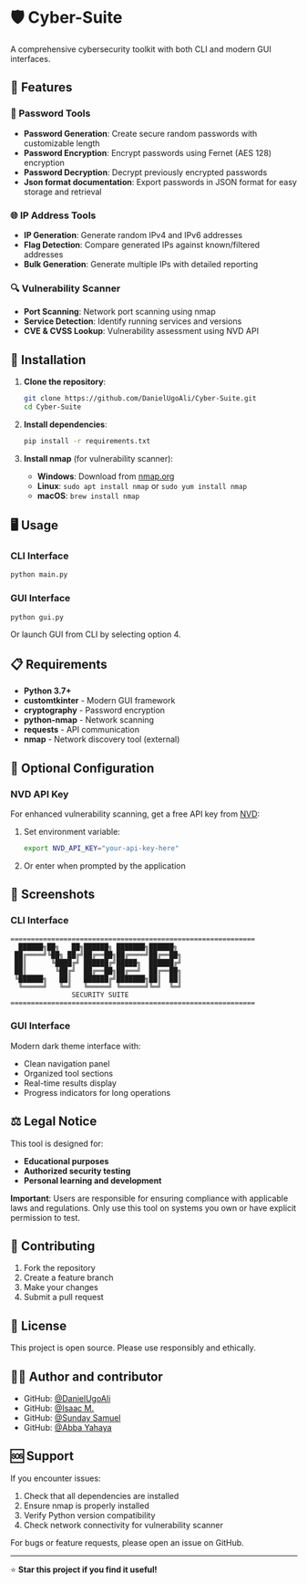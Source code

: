 # 🛡️ Cyber-Suite

A comprehensive cybersecurity toolkit with both CLI and modern GUI interfaces.

## 🌟 Features

### 🔐 Password Tools
- **Password Generation**: Create secure random passwords with customizable length
- **Password Encryption**: Encrypt passwords using Fernet (AES 128) encryption
- **Password Decryption**: Decrypt previously encrypted passwords
- **Json format documentation**: Export passwords in JSON format for easy storage and retrieval

### 🌐 IP Address Tools
- **IP Generation**: Generate random IPv4 and IPv6 addresses
- **Flag Detection**: Compare generated IPs against known/filtered addresses
- **Bulk Generation**: Generate multiple IPs with detailed reporting

### 🔍 Vulnerability Scanner
- **Port Scanning**: Network port scanning using nmap
- **Service Detection**: Identify running services and versions
- **CVE & CVSS Lookup**: Vulnerability assessment using NVD API

## 🚀 Installation

1. **Clone the repository**:
   ```bash
   git clone https://github.com/DanielUgoAli/Cyber-Suite.git
   cd Cyber-Suite
   ```

2. **Install dependencies**:
   ```bash
   pip install -r requirements.txt
   ```

3. **Install nmap** (for vulnerability scanner):
   - **Windows**: Download from [nmap.org](https://nmap.org/download.html)
   - **Linux**: `sudo apt install nmap` or `sudo yum install nmap`
   - **macOS**: `brew install nmap`

## 🖥️ Usage

### CLI Interface
```bash
python main.py
```

### GUI Interface
```bash
python gui.py
```

Or launch GUI from CLI by selecting option 4.

## 📋 Requirements

- **Python 3.7+**
- **customtkinter** - Modern GUI framework
- **cryptography** - Password encryption
- **python-nmap** - Network scanning
- **requests** - API communication
- **nmap** - Network discovery tool (external)

## 🔧 Optional Configuration

### NVD API Key
For enhanced vulnerability scanning, get a free API key from [NVD](https://nvd.nist.gov/developers/request-an-api-key):

1. Set environment variable:
   ```bash
   export NVD_API_KEY="your-api-key-here"
   ```

2. Or enter when prompted by the application

## 📸 Screenshots

### CLI Interface
```
============================================================
  ██████╗██╗   ██╗██████╗ ███████╗██████╗ 
 ██╔════╝╚██╗ ██╔╝██╔══██╗██╔════╝██╔══██╗
 ██║      ╚████╔╝ ██████╔╝█████╗  ██████╔╝
 ██║       ╚██╔╝  ██╔══██╗██╔══╝  ██╔══██╗
 ╚██████╗   ██║   ██████╔╝███████╗██║  ██║
  ╚═════╝   ╚═╝   ╚═════╝ ╚══════╝╚═╝  ╚═╝
               SECURITY SUITE
============================================================
```

### GUI Interface
Modern dark theme interface with:
- Clean navigation panel
- Organized tool sections
- Real-time results display
- Progress indicators for long operations

## ⚖️ Legal Notice

This tool is designed for:
- **Educational purposes**
- **Authorized security testing**
- **Personal learning and development**

**Important**: Users are responsible for ensuring compliance with applicable laws and regulations. Only use this tool on systems you own or have explicit permission to test.

## 🤝 Contributing

1. Fork the repository
2. Create a feature branch
3. Make your changes
4. Submit a pull request

## 📝 License

This project is open source. Please use responsibly and ethically.

## 👨‍💻 Author and contributor


- GitHub: [@DanielUgoAli](https://github.com/DanielUgoAli)
- GitHub: [@Isaac M.](https://github.com/ski04)
- GitHub: [@Sunday Samuel](https://github.com/sundaysamuel)
- GitHub: [@Abba Yahaya](https://https://github.com/ay-wq0)


## 🆘 Support

If you encounter issues:
1. Check that all dependencies are installed
2. Ensure nmap is properly installed
3. Verify Python version compatibility
4. Check network connectivity for vulnerability scanner

For bugs or feature requests, please open an issue on GitHub.

---

⭐ **Star this project if you find it useful!**
